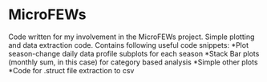 # MicroFEWs
Code written for my involvement in the MicroFEWs project. Simple plotting and data extraction code.
Contains following useful code snippets:
*Plot season-change daily data profile subplots for each season
*Stack Bar plots (monthly sum, in this case) for category based analysis
*Simple other plots 
*Code for .struct file extraction to csv

